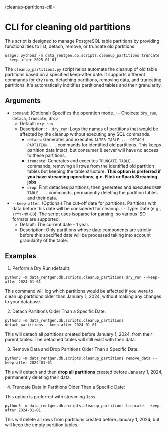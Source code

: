 (cleanup-partitions-cli)=

# CLI for cleaning old partitions

This script is designed to manage PostgreSQL table partitions by providing functionalities to list, detach, remove, or truncate old partitions.

```shell
usage: python3 -m data_rentgen.db.scripts.cleanup_partitions truncate --keep-after 2025-01-01
```

The `cleanup_partitions.py` script helps automate the cleanup of old table partitions based on a specified keep-after date. It supports different commands for dry runs, detaching partitions, removing data, and truncating partitions.
It's automatically inditifies partitioned tables and their granularity.

## Arguments

- `command`: (Optional) Specifies the operation mode.
  : - Choices: `dry_run`, `detach`, `truncate`, `drop`
    - Default: `dry_run`
    - Description:
      : - `dry_run`: Logs the names of partitions that would be affected by the cleanup without executing any SQL commands.
        - `detach`: Generates and executes `ALTER TABLE ... DETACH PARTITION ...` commands for identified old partitions. This keeps partition data intact, but consumer & server will have no access to these partitions.
        - `truncate`: Generates and executes `TRUNCATE TABLE ...` commands, removing all rows from the identified old partition tables but keeping the table structure. **This option is preferred if you have streaming operations, g.e. Flink or Spark Streaming jobs**.
        - `drop`: First detaches partitions, then generates and executes `DROP TABLE ...` commands, permanently deleting the partition tables and their data.
- `--keep-after`: (Optional) The cut-off date for partitions. Partitions with data before this date will be considered for cleanup.
  : - Type: Date (e.g., `YYYY-MM-DD`). The script uses isoparse for parsing, so various ISO formats are supported.
    - Default: The current date - 1 year.
    - Description: Only partitions whose date components are strictly before this specified date will be processed taking into account granularity of the table.

## Examples

1. Perform a Dry Run (default):

```shell
python3 -m data_rentgen.db.scripts.cleanup_partitions dry_run --keep-after 2024-01-01
```

This command will log which partitions would be affected if you were to clean up partitions older than January 1, 2024, without making any changes to your database.

2. Detach Partitions Older Than a Specific Date:

```shell
python3 -m data_rentgen.db.scripts.cleanup_partitions detach_partitions --keep-after 2024-01-01
```

This will detach all partitions created before January 1, 2024, from their parent tables. The detached tables will still exist with their data.

3. Remove Data and Drop Partitions Older Than a Specific Date:

```shell
python3 -m data_rentgen.db.scripts.cleanup_partitions remove_data --keep-after 2024-01-01
```

This will detach and then **drop all partitions** created before January 1, 2024, permanently deleting their data.

4. Truncate Data in Partitions Older Than a Specific Date:

This option is preferred with streaming `Jobs`

```shell
python3 -m data_rentgen.db.scripts.cleanup_partitions truncate --keep-after 2024-01-01
```

This will delete all rows from partitions created before January 1, 2024, but will keep the empty partition tables.
